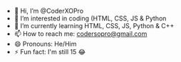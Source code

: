 - 👋 Hi, I’m @CoderXOPro
- 👀 I’m interested in coding (HTML, CSS, JS & Python
- 🌱 I’m currently learning HTML, CSS, JS, Python & C++
- 📫 How to reach me: codersopro@gmail.com
- 😄 Pronouns: He/Him
- ⚡ Fun fact: I'm still 15 😂

<!---
CoderXOPro/CoderXOPro is a ✨ special ✨ repository because its `README.md` (this file) appears on your GitHub profile.
You can click the Preview link to take a look at your changes.
--->
